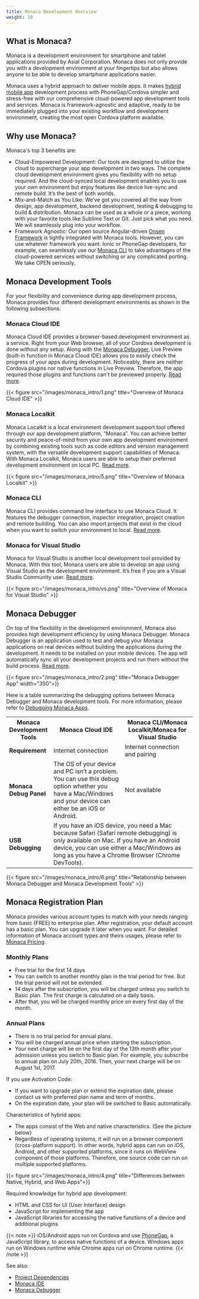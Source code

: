 ```yaml
---
title: Monaca Development Overview
weight: 10
---
```


## What is Monaca?

Monaca is a development environment for smartphone and tablet applications provided by Asial Corporation. Monaca does not only provide you with a development environment at your fingertips but also allows anyone to be able to develop smartphone applications easier.

Monaca uses a hybrid approach to deliver mobile apps. It makes [hybrid mobile app](#feature_hybrid_app) development process with PhoneGap/Cordova simpler and stress-free with our comprehensive cloud-powered app development tools and services. Monaca is framework-agnostic and adaptive, ready to be immediately plugged into your existing workflow and development environment, creating the most open Cordova platform available.

## Why use Monaca?

Monaca's top 3 benefits are:

-   Cloud-Empowered Development: Our tools are designed to utilize the
    cloud to supercharge your app development in two ways. The complete
    cloud development environment gives you flexibility with no setup
    required. And the cloud-synced local development enables you to use
    your own environment but enjoy features like device live-sync and
    remote build. It’s the best of both worlds.
-   Mix-and-Match as You Like: We’ve got you covered all the way from
    design, app development, backend development, testing & debugging to
    build & distribution. Monaca can be used as a whole or a piece,
    working with your favorite tools like Sublime Text or Git. Just pick
    what you need. We will seamlessly plug into your workflow.
-   Framework Agnostic: Our open source Angular-driven [Onsen
    Framework](http://onsen.io/) is tightly integrated with Monaca
    tools. However, you can use whatever framework you want. Ionic or
    PhoneGap developers, for example, can seamlessly use our [Monaca CLI](/en/monaca_cli/) to take advantages of the
    cloud-powered services without switching or any complicated porting.
    We take OPEN seriously.

## Monaca Development Tools

For your flexibility and convenience during app development process,
Monaca provides four different development environments as shown in the
following subsections.

### Monaca Cloud IDE

Monaca Cloud IDE provides a browser-based development environment as a
service. Right from your Web browser, all of your Cordova development is
done without any setup. Along with the [Monaca Debugger](#monaca_debugger_intro), Live
Preview (built-in function in Monaca Cloud IDE) allows you to easily
check the progress of your apps during development. Noticeably, there
are neither Cordova plugins nor native functions in Live Preview.
Therefore, the app required those plugins and functions can't be
previewed properly. [Read more](/en/monaca_ide/).

{{< figure src="/images/monaca_intro/1.png" title="Overview of Monaca Cloud IDE" >}}

### Monaca Localkit

Monaca Localkit is a local environment development support tool offered
through our app development platform, “Monaca”. You can achieve better
security and peace-of-mind from your own app development environment by
combining existing tools such as code editors and version management
system, with the versatile development support capabilities of Monaca.
With Monaca Localkit, Monaca users are able to setup their preferred
development environment on local PC. [Read more](/en/monaca_localkit/).

{{< figure src="/images/monaca_intro/5.png" title="Overview of Monaca Localkit" >}}


### Monaca CLI

Monaca CLI provides command line interface to use Monaca Cloud. It
features the debugger connection, inspector integration, project
creation and remote building. You can also import projects that exist in
the cloud when you want to switch your environment to local. [Read more](/en/monaca_cli/).


### Monaca for Visual Studio

Monaca for Visual Studio is another local development tool provided by
Monaca. With this tool, Monaca users are able to develop an app using
Visual Studio as the development environment. It’s free if you are a
Visual Studio Community user. [Read more](/en/monaca_vs/).


{{< figure src="/images/monaca_intro/vs.png" title="Overview of Monaca for Visual Studio" >}}


## Monaca Debugger

On top of the flexibility in the development environment, Monaca also
provides high development efficiency by using Monaca Debugger. Monaca
Debugger is an application used to test and debug your Monaca
applications on real devices without building the applications during
the development. It needs to be installed on your mobile devices. The
app will automatically sync all your development projects and run them
without the build process. [Read more](/en/debugger/).


{{< figure src="/images/monaca_intro/2.png" title="Monaca Debugger App" width="350">}}


Here is a table summarizing the debugging options between Monaca
Debugger and Monaca development tools. For more information, please
refer to [Debugging Monaca Apps](/en/debugger/manual/debug/).


<table class="small">
    <tr>
        <th width="22%">Monaca Development Tools</th>
        <th>Monaca Cloud IDE</th>
        <th width="38%">Monaca CLI/Monaca Localkit/Monaca for Visual Studio</th>
    </tr>
    <tr>
        <td><b>Requirement</b></td>
        <td>Internet connection</td>
        <td>Internet connection and pairing</td>
    </tr>
    <tr>
        <td><b>Monaca Debug Panel</b></td>
        <td>The OS of your device and PC isn’t a problem. You can use this debug option whether you have a Mac/Windows and your device can either be an iOS or Android.</td>
        <td>Not available</td>
    </tr>
    <tr>
        <td><b>USB Debugging</b></td>
        <td colspan="2">If you have an iOS device, you need a Mac because Safari (Safari remote debugging) is only available on Mac. If you have an Android device, you can use either a Mac/Windows as long as you have a Chrome Browser (Chrome DevTools).</td>
    </tr>
</table>

{{< figure src="/images/monaca_intro/6.png" title="Relationship between Monaca Debugger and Monaca Development Tools" >}}


## Monaca Registration Plan

Monaca provides various account types to match with your needs ranging
from basic (FREE) to enterprise plan. After registration, your default
account has a basic plan. You can upgrade it later when you want. For
detailed information of Monaca account types and theirs usages, please
refer to [Monaca Pricing](https://monaca.io/pricing.html).

### Monthly Plans

- Free trial for the first 14 days
- You can switch to another monthly plan in the trial period for free. But the trial period will not be extended.
- 14 days after the subscription, you will be charged unless you switch to Basic plan. The first charge is calculated on a daily basis.
- After that, you will be charged monthly price on every first day of the month.

### Annual Plans

-   There is no trial period for annual plans.
-   You will be charged annual price when starting the subscription.
-   Your next charge will be on the first day of the 13th month after
    your admission unless you switch to Basic plan. For example, you
    subscribe to annual plan on July 20th, 2016. Then, your next charge
    will be on August 1st, 2017.

If you use Activation Code:

-   If you want to upgrade plan or extend the expiration date, please
    contact us with preferred plan name and term of months.
-   On the expiration date, your plan will be switched to Basic
    automatically.




Characteristics of hybrid apps:

-   The apps consist of the Web and native characteristics. (See the
    picture below)
-   Regardless of operating systems, it will run on a browser component
    (cross-platform support). In other words, hybrid apps can run on
    iOS, Android, and other supported platforms, since it runs on
    WebView component of those platforms. Therefore, one source code can
    run on multiple supported platforms.

{{< figure src="/images/monaca_intro/4.png" title="Differences between Native, Hybrid, and Web Apps">}}


Required knowledge for hybrid app development:

* HTML and CSS for UI (User Interface) design
* JavaScript for implementing the app
* JavaScript libraries for accessing the native functions of a device and additional plugins

{{< note >}}
    iOS/Android apps run on Cordova and use <a href="http://phonegap.com/">PhoneGap</a>, a JavaScript library, to access native functions of a device. Windows apps run on Windows runtime while Chrome apps run on Chrome runtime.
{{< /note >}}


See also:

- [Project Dependencies](/en/monaca_ide/manual/dependencies)
- [Monaca IDE](/en/monaca_ide)
- [Monaca Debugger](/en/debugger)